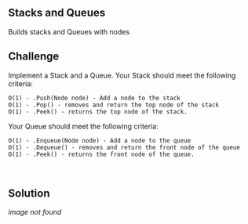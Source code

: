 ﻿## Stacks and Queues
  Builds stacks and Queues with nodes 
​
## Challenge
  Implement a Stack and a Queue. 
  Your Stack should meet the following criteria:

	O(1) - .Push(Node node) - Add a node to the stack
	O(1) - .Pop() - removes and return the top node of the stack
	O(1) - .Peek() - returns the top node of the stack.
  Your Queue should meet the following criteria:

	O(1) - .Enqueue(Node node) - Add a node to the queue
	O(1) - .Dequeue() - removes and return the front node of the queue
	O(1) - .Peek() - returns the front node of the queue.
​
## Solution
  *image not found*​  